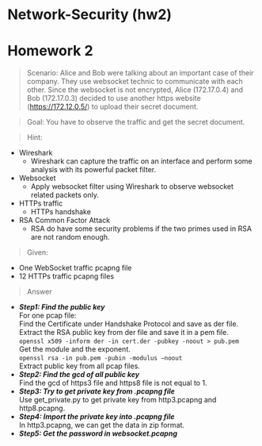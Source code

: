 # Network-Security (hw2)
# Homework 2 
> Scenario: 
Alice and Bob were talking about an important case of their company. They use websocket technic to communicate with each other. Since the websocket is not encrypted, Alice (172.17.0.4) and Bob (172.17.0.3) decided to use another https website (https://172.12.0.5/) to upload their secret document.

> Goal: You have to observe the traffic and get the secret document.

> Hint:
  * Wireshark
    * Wireshark can capture the traffic on an interface and perform some analysis with its powerful packet filter.
  * Websocket
    * Apply websocket filter using Wireshark to observe websocket related packets only.
  * HTTPs traffic
    * HTTPs handshake
  * RSA Common Factor Attack
    * RSA do have some security problems if the two primes used in RSA are not random enough.

> Given:
  * One WebSocket traffic pcapng file
  * 12 HTTPs traffic pcapng files

> Answer
* ***Step1: Find the public key***     
For one pcap file:   
Find the Certificate under Handshake Protocol and save as der file.   
Extract the RSA public key from der file and save it in a pem file.   
`openssl x509 -inform der -in cert.der -pubkey -noout > pub.pem`   
Get the module and the exponent.   
`openssl rsa -in pub.pem -pubin -modulus –noout`   
Extract public key from all pcap files.
* ***Step2: Find the gcd of all public key***   
Find the gcd of https3 file and https8 file is not equal to 1.
* ***Step3: Try to get private key from .pcapng file***   
Use get_private.py to get private key from http3.pcapng and http8.pcapng.
* ***Step4: Import the private key into .pcapng file***   
In http3.pcapng, we can get the data in zip format.
* ***Step5: Get the password in websocket.pcapng***   
